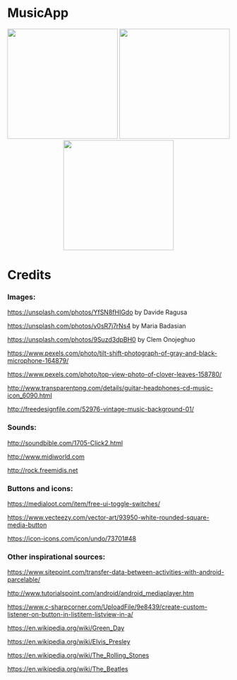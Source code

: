 # MusicApp

<p align="middle">
  <img src="../master/app/src/main/res/raw/category.jpg" width="250" />
  <img src="../master/app/src/main/res/raw/playlist.jpg" width="250" />
  <img src="../master/app/src/main/res/raw/player.jpg" width="250" /> 
</p>

# Credits

### Images:

https://unsplash.com/photos/YfSN8fHIGdo 
by Davide Ragusa

https://unsplash.com/photos/v0sR7j7rNs4
by Maria Badasian

https://unsplash.com/photos/9Suzd3dpBH0
by Clem Onojeghuo

https://www.pexels.com/photo/tilt-shift-photograph-of-gray-and-black-microphone-164879/

https://www.pexels.com/photo/top-view-photo-of-clover-leaves-158780/

http://www.transparentpng.com/details/guitar-headphones-cd-music-icon_6090.html

http://freedesignfile.com/52976-vintage-music-background-01/

### Sounds:

http://soundbible.com/1705-Click2.html

http://www.midiworld.com

http://rock.freemidis.net

### Buttons and icons:

https://medialoot.com/item/free-ui-toggle-switches/

https://www.vecteezy.com/vector-art/93950-white-rounded-square-media-button

https://icon-icons.com/icon/undo/73701#48

### Other inspirational sources:

https://www.sitepoint.com/transfer-data-between-activities-with-android-parcelable/

http://www.tutorialspoint.com/android/android_mediaplayer.htm

https://www.c-sharpcorner.com/UploadFile/9e8439/create-custom-listener-on-button-in-listitem-listview-in-a/

https://en.wikipedia.org/wiki/Green_Day

https://en.wikipedia.org/wiki/Elvis_Presley

https://en.wikipedia.org/wiki/The_Rolling_Stones

https://en.wikipedia.org/wiki/The_Beatles
